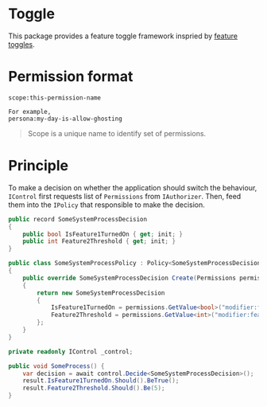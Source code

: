# Toggle

This package provides a feature toggle framework inspried by [feature toggles](https://martinfowler.com/articles/feature-toggles.html).

# Permission format

```
scope:this-permission-name

For example,
persona:my-day-is-allow-ghosting
```

> Scope is a unique name to identify set of permissions.

# Principle

To make a decision on whether the application should switch the behaviour, `IControl` first requests list of `Permissions` from `IAuthorizer`. Then, feed them into the `IPolicy` that responsible to make the decision.

```csharp
public record SomeSystemProcessDecision
{
    public bool IsFeature1TurnedOn { get; init; }
    public int Feature2Threshold { get; init; }
}

public class SomeSystemProcessPolicy : Policy<SomeSystemProcessDecision>
{
    public override SomeSystemProcessDecision Create(Permissions permissions)
    {
        return new SomeSystemProcessDecision
        {
            IsFeature1TurnedOn = permissions.GetValue<bool>("modifier:feature1") ?? false,
            Feature2Threshold = permissions.GetValue<int>("modifier:feature2") ?? 0,
        };
    }
}

private readonly IControl _control;

public void SomeProcess() {
    var decision = await control.Decide<SomeSystemProcessDecision>();
    result.IsFeature1TurnedOn.Should().BeTrue();
    result.Feature2Threshold.Should().Be(5);
}
```
